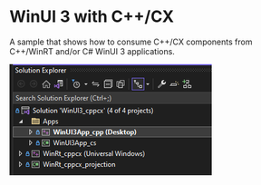 # WinUI 3 with C++/CX

A sample that shows how to consume C++/CX components from C++/WinRT and/or C# WinUI 3 applications.

![vs_solution](../art/vs_solution.png)